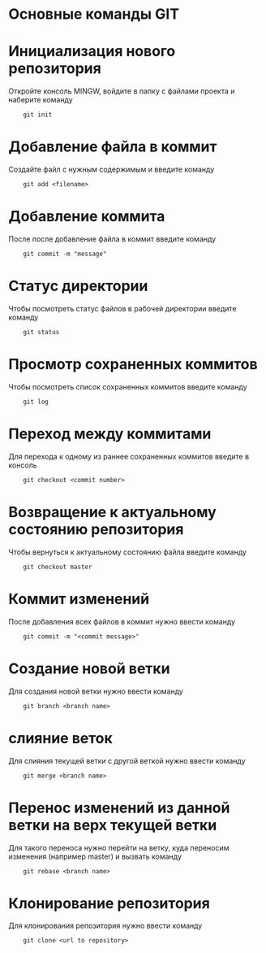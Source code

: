 # Основные команды GIT

# Инициализация нового репозитория 

Откройте консоль MINGW, войдите в папку с файлами проекта и наберите команду
```
    git init
```

# Добавление файла в коммит

Создайте файл с нужным содержимым и введите команду 
```
    git add <filename>
```
# Добавление коммита

После после добавление файла в коммит введите команду
```
    git commit -m "message"
```

# Статус директории

Чтобы посмотреть статус файлов в рабочей директории введите команду
```
    git status
```

# Просмотр сохраненных коммитов 

Чтобы посмотреть список сохраненных коммитов введите команду 
```
    git log
```

# Переход между коммитами 

Для перехода к одному из раннее сохраненных коммитов введите в консоль
```
    git checkout <commit number>
```

# Возвращение к актуальному состоянию репозитория

Чтобы вернуться к актуальному состоянию файла введите команду
```
    git checkout master
```

# Коммит изменений 

После добавления всех файлов в коммит нужно ввести команду
```
    git commit -m "<commit message>"
```

# Создание новой ветки

Для создания новой ветки нужно ввести команду
```
    git branch <branch name>
```

# слияние веток 

Для слияния текущей ветки с другой веткой нужно ввести команду
```
    git merge <branch name>
```

# Перенос изменений из данной ветки на верх текущей ветки

Для такого переноса нужно перейти на ветку, куда переносим изменения (например master) и вызвать команду 
```
    git rebase <branch name>
```

# Клонирование репозитория

Для клонирования репозитория нужно ввести команду 
```
    git clone <url to repository>
```
